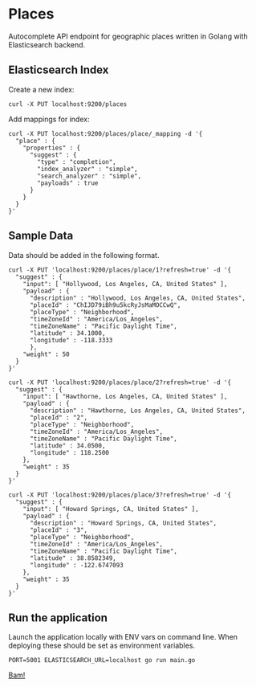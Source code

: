 # Places

Autocomplete API endpoint for geographic places written in Golang with Elasticsearch backend.

## Elasticsearch Index

Create a new index:

```
curl -X PUT localhost:9200/places
```

Add mappings for index:

```
curl -X PUT localhost:9200/places/place/_mapping -d '{
  "place" : {
    "properties" : {
      "suggest" : {
        "type" : "completion",
        "index_analyzer" : "simple",
        "search_analyzer" : "simple",
        "payloads" : true
      }
    }
  }
}'
```

## Sample Data

Data should be added in the following format.

```
curl -X PUT 'localhost:9200/places/place/1?refresh=true' -d '{
  "suggest" : {
    "input": [ "Hollywood, Los Angeles, CA, United States" ],
    "payload" : {
      "description" : "Hollywood, Los Angeles, CA, United States",
      "placeId" : "ChIJD79iBh9u5kcRyJsMaMOCCwQ",
      "placeType" : "Neighborhood",
      "timeZoneId" : "America/Los_Angeles",
      "timeZoneName" : "Pacific Daylight Time",
      "latitude" : 34.1000,
      "longitude" : -118.3333
      },
    "weight" : 50
  }
}'

curl -X PUT 'localhost:9200/places/place/2?refresh=true' -d '{
  "suggest" : {
    "input": [ "Hawthorne, Los Angeles, CA, United States" ],
    "payload" : {
      "description" : "Hawthorne, Los Angeles, CA, United States",
      "placeId" : "2",
      "placeType" : "Neighborhood",
      "timeZoneId" : "America/Los_Angeles",
      "timeZoneName" : "Pacific Daylight Time",
      "latitude" : 34.0500,
      "longitude" : 118.2500
    },
    "weight" : 35
  }
}'

curl -X PUT 'localhost:9200/places/place/3?refresh=true' -d '{
  "suggest" : {
    "input": [ "Howard Springs, CA, United States" ],
    "payload" : {
      "description" : "Howard Springs, CA, United States",
      "placeId" : "3",
      "placeType" : "Neighborhood",
      "timeZoneId" : "America/Los_Angeles",
      "timeZoneName" : "Pacific Daylight Time",
      "latitude" : 38.8582349,
      "longitude" : -122.6747093
    },
    "weight" : 35
  }
}'
```

## Run the application

Launch the application locally with ENV vars on command line. When deploying these should be set as environment variables.

```
PORT=5001 ELASTICSEARCH_URL=localhost go run main.go
```

[Bam!](http://localhost:5001/ho)

